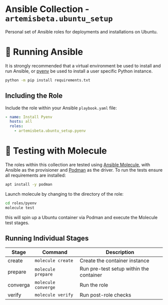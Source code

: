 # Ansible Collection - `artemisbeta.ubuntu_setup`

Personal set of Ansible roles for deployments and installations on Ubuntu.

# 🏃 Running Ansible

It is strongly recommended that a virtual environment be used to install and run Ansible, or [pyenv](https://github.com/pyenv/pyenv) be used to install a user specific Python instance.

```sh
python -m pip install requirements.txt
```

## Including the Role

Include the role within your Ansible `playbook.yaml` file:

```yaml
- name: Install Pyenv
  hosts: all
  roles:
    - artemisbeta.ubuntu_setup.pyenv
```

# 🧪 Testing with Molecule

The roles within this collection are tested using [Ansible Molecule](https://molecule.readthedocs.io/), with Ansible as the provisioner and [Podman](https://podman.io/) as the driver. To run the tests ensure all requirements are installed:

```sh
apt install -y podman
```

Launch molecule by changing to the directory of the role:

```sh
cd roles/pyenv
molecule test
```

this will spin up a Ubuntu container via Podman and execute the Molecule test stages.

## Running Individual Stages

|**Stage**|**Command**|**Description**|
|---------|-----------|---------------|
|create   | `molecule create`| Create the container instance|
|prepare  | `molecule prepare`| Run pre-test setup within the container|
|converga | `molecule converge`|Run the role|
|verify| `molecule verify` | Run post-role checks |


